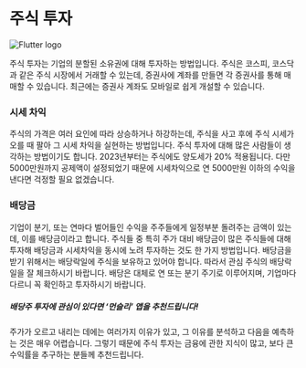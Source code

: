 # 주식 투자
![Flutter logo](resource:assets/images/stock.png)


주식 투자는 기업의 분할된 소유권에 대해 투자하는 방법입니다. 주식은 코스피, 코스닥과 같은 주식 시장에서 거래할 수 있는데, 증권사에 계좌를 만들면 각 증권사를 통해 매매할 수 있습니다. 최근에는 증권사 계좌도 모바일로 쉽게 개설할 수 있습니다.

### 시세 차익
주식의 가격은 여러 요인에 따라 상승하거나 하강하는데, 주식을 사고 후에 주식 시세가 오를 때 팔아 그 시세 차익을 실현하는 방법입니다. 주식 투자에 대해 많은 사람들이 생각하는 방법이기도 합니다. 2023년부터는 주식에도 양도세가 20% 적용됩니다. 다만 5000만원까지 공제액이 설정되었기 때문에 시세차익으로 연 5000만원 이하의 수익을 낸다면 걱정할 필요 없겠습니다.

### 배당금
기업이 분기, 또는 연마다 벌어들인 수익을 주주들에게 일정부분 돌려주는 금액이 있는데, 이를 배당금이라고 합니다. 주식들 중 특히 주가 대비 배당금이 많은 주식들에 대해 투자해 배당금과 시세차익을 동시에 노려 투자하는 것도 한 가지 방법입니다. 배당금을 받기 위해서는 배당락일에 주식을 보유하고 있어야 합니다. 따라서 관심 주식의 배당락일을 잘 체크하시기 바랍니다. 배당은 대체로 연 또는 분기 주기로 이루어지며, 기업마다 다르니 꼭 확인하고 투자하시기 바랍니다.

##### 배당주 투자에 관심이 있다면 ‘먼슬리’ 앱을 추천드립니다!

주가가 오르고 내리는 데에는 여러가지 이유가 있고, 그 이유를 분석하고 다음을 예측하는 것은 매우 어렵습니다. 그렇기 때문에 주식 투자는 금융에 관한 지식이 많고, 보다 큰 수익률을 추구하는 분들께 추천드립니다.
  




  